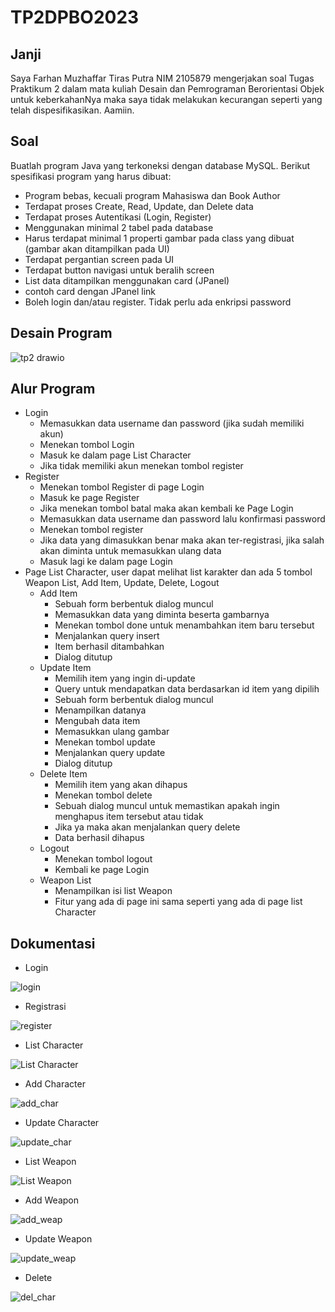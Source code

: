 # TP2DPBO2023

## Janji
Saya Farhan Muzhaffar Tiras Putra NIM 2105879 mengerjakan soal Tugas Praktikum 2 dalam mata kuliah Desain dan Pemrograman Berorientasi Objek untuk keberkahanNya maka saya tidak melakukan kecurangan seperti yang telah dispesifikasikan. Aamiin.

## Soal
Buatlah program Java yang terkoneksi dengan database MySQL. Berikut spesifikasi program yang harus dibuat:
- Program bebas, kecuali program Mahasiswa dan Book Author
- Terdapat proses Create, Read, Update, dan Delete data
- Terdapat proses Autentikasi (Login, Register)
- Menggunakan minimal 2 tabel pada database
- Harus terdapat minimal 1 properti gambar pada class yang dibuat (gambar akan ditampilkan pada UI)
- Terdapat pergantian screen pada UI
- Terdapat button navigasi untuk beralih screen
- List data ditampilkan menggunakan card (JPanel)
- contoh card dengan JPanel link
- Boleh login dan/atau register. Tidak perlu ada enkripsi password

## Desain Program

![tp2 drawio](https://user-images.githubusercontent.com/96176429/231957625-fa7c0fda-acae-4049-897a-c89c015a3687.png)

## Alur Program
- Login
  - Memasukkan data username dan password (jika sudah memiliki akun)
  - Menekan tombol Login
  - Masuk ke dalam page List Character
  - Jika tidak memiliki akun menekan tombol register
- Register
  - Menekan tombol Register di page Login
  - Masuk ke page Register
  - Jika menekan tombol batal maka akan kembali ke Page Login
  - Memasukkan data username dan password lalu konfirmasi password
  - Menekan tombol register
  - Jika data yang dimasukkan benar maka akan ter-registrasi, jika salah akan diminta untuk memasukkan ulang data
  - Masuk lagi ke dalam page Login
- Page List Character, user dapat melihat list karakter dan ada 5 tombol Weapon List, Add Item, Update, Delete, Logout
  - Add Item
    - Sebuah form berbentuk dialog muncul
    - Memasukkan data yang diminta beserta gambarnya
    - Menekan tombol done untuk menambahkan item baru tersebut
    - Menjalankan query insert
    - Item berhasil ditambahkan
    - Dialog ditutup
  - Update Item
    - Memilih item yang ingin di-update
    - Query untuk mendapatkan data berdasarkan id item yang dipilih
    - Sebuah form berbentuk dialog muncul
    - Menampilkan datanya
    - Mengubah data item
    - Memasukkan ulang gambar
    - Menekan tombol update
    - Menjalankan query update
    - Dialog ditutup
  - Delete Item
    - Memilih item yang akan dihapus
    - Menekan tombol delete
    - Sebuah dialog muncul untuk memastikan apakah ingin menghapus item tersebut atau tidak
    - Jika ya maka akan menjalankan query delete
    - Data berhasil dihapus
  - Logout
    - Menekan tombol logout
    - Kembali ke page Login
  - Weapon List
    - Menampilkan isi list Weapon
    - Fitur yang ada di page ini sama seperti yang ada di page list Character
## Dokumentasi
- Login

![login](https://user-images.githubusercontent.com/96176429/231962596-24269d4e-b122-4e31-90e1-072e673e3672.png)

- Registrasi

![register](https://user-images.githubusercontent.com/96176429/231962644-78357c4d-f40c-435b-9904-e3d8e52e8b99.png)


- List Character

![List Character](https://user-images.githubusercontent.com/96176429/231962667-4bfcc501-c486-4cd1-b5dd-763b2bb4db61.png)


- Add Character

![add_char](https://user-images.githubusercontent.com/96176429/231962675-8b5f6fc3-33e6-4002-80cf-c2aec02b8a40.png)


- Update Character

![update_char](https://user-images.githubusercontent.com/96176429/231962685-474a51af-0828-46ed-83ba-eb21271debce.png)


- List Weapon

![List Weapon](https://user-images.githubusercontent.com/96176429/231962714-8db87aba-8314-4f63-866e-d9751a1990a6.png)

- Add Weapon

![add_weap](https://user-images.githubusercontent.com/96176429/231962735-ab65cd77-2b47-4337-a3d7-3c23ff82d176.png)

- Update Weapon

![update_weap](https://user-images.githubusercontent.com/96176429/231962746-f949b89a-fa4a-4b40-b31c-e1b935f27137.png)

- Delete

![del_char](https://user-images.githubusercontent.com/96176429/231962772-a2d1805b-7005-4da8-b80f-acaa7eee55de.png)

